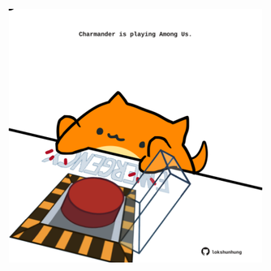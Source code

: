 <!-- built at 15/07/2022, 03:40:26 UTC -->
<p align="center">
  <img width="500" height="500" src="./ReadmeImage.svg">
</p>
